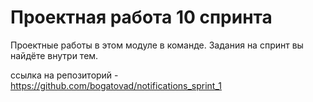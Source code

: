 # Проектная работа 10 спринта

Проектные работы в этом модуле в команде. Задания на спринт вы найдёте внутри тем.

ссылка на репозиторий - https://github.com/bogatovad/notifications_sprint_1
